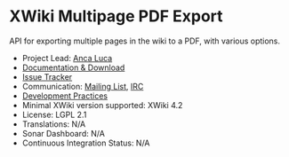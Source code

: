 # XWiki Multipage PDF Export

API for exporting multiple pages in the wiki to a PDF, with various options.

* Project Lead: [Anca Luca](http://www.xwiki.org/xwiki/bin/view/XWiki/lucaa)
* [Documentation & Download](http://extensions.xwiki.org/xwiki/bin/view/Extension/Multipage+PDF+Export)
* [Issue Tracker](http://jira.xwiki.org/browse/XMPE)
* Communication: [Mailing List](http://dev.xwiki.org/xwiki/bin/view/Community/MailingLists), [IRC](http://dev.xwiki.org/xwiki/bin/view/Community/IRC)
* [Development Practices](http://dev.xwiki.org)
* Minimal XWiki version supported: XWiki 4.2
* License: LGPL 2.1
* Translations: N/A
* Sonar Dashboard: N/A
* Continuous Integration Status: N/A
